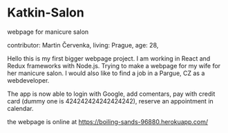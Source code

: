 # Katkin-Salon
webpage for manicure salon

contributor: Martin Červenka,
  living: Prague,
  age: 28,

 
Hello this is my first bigger webpage project. I am working in React and Redux frameworks with Node.js.
Trying to make a webpage for my wife for her manicure salon.
I would also like to find a job in a Pargue, CZ as a webdeveloper.

The app is now able to login with Google, add comentars, pay with credit card (dummy one is 424242424242424242), reserve an appointment in calendar.

the webpage is online at https://boiling-sands-96880.herokuapp.com/